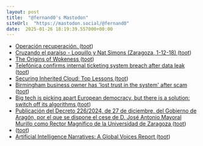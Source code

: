 ```yaml
---
layout: post
title:  "@fernand0's Mastodon"
siteUrl:  "https://mastodon.social/@fernand0"
date:  2025-01-26 18:19:39.557000+00:00
---
```

*  [Operación recuperación. ](https://avecesunafoto.wordpress.com/2025/01/26/operacion-recuperacion) ([toot](https://mastodon.social/@fernand0/113896035421116936))
*  [Cruzando el paraíso - Loquillo y Nat Simons (Zaragoza, 1-12-18) ](https://www.youtube.com/watch?v=2zzf2M_eAoA&amp%3Bfeature=youtu.b) ([toot](https://mastodon.social/@fernand0/113895978212751295))
*  [The Origins of Wokeness ](https://paulgraham.com/woke.htm) ([toot](https://mastodon.social/@fernand0/113895857583820520))
*  [Telefónica confirms internal ticketing system breach after data leak ](https://www.bleepingcomputer.com/news/security/telefonica-confirms-internal-ticketing-system-breach-after-data-leak) ([toot](https://mastodon.social/@fernand0/113895625941822280))
*  [Securing Inherited Cloud: Top Lessons  ](https://www.googlecloudcommunity.com/gc/Community-Blog/Securing-Inherited-Cloud-Top-Lessons/ba-p/846150) ([toot](https://mastodon.social/@fernand0/113895420745699879))
*  [Birmingham business owner has 'lost trust in the system' after scam ](https://www.bbc.com/news/articles/crmnm92k343o?xtor=AL-71-%5Bpartner%5D-%5Bbbc.news.twitter%5D-%5Bheadline%5D-%5Bnews%5D-%5Bbizdev%5D-%5Bisapi%5) ([toot](https://mastodon.social/@fernand0/113894650926813417))
*  [Big tech is picking apart European democracy, but there is a solution: switch off its algorithms ](https://www.theguardian.com/commentisfree/2025/jan/14/big-tech-picking-apart-europe-democracy-switch-off-algorithm) ([toot](https://mastodon.social/@fernand0/113894400069813222))
*  [Publicación del Decreto 226/2024, de 27 de diciembre, del Gobierno de Aragón, por el que se dispone el cese de D. José Antonio Mayoral Murillo como Rector Magnífico de la Universidad de Zaragoza ](https://www.unizar.es/actualidad/vernoticia_ng.php?id=8753) ([toot](https://mastodon.social/@fernand0/113894133473312370))
*  [ ](https://mastodon.social/users/fernand0/statuses/113894131052065470/activity) ([toot](https://mastodon.social/users/fernand0/statuses/113894131052065470/activity))
*  [Artificial Intelligence Narratives: A Global Voices Report ](https://globalvoices.org/2024/12/23/artificial-intelligence-narratives-a-global-voices-report) ([toot](https://mastodon.social/@fernand0/113893965833607102))

